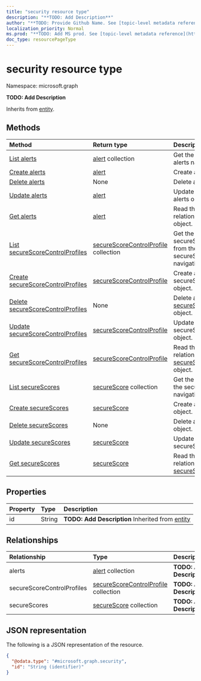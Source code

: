 ```yaml
---
title: "security resource type"
description: "**TODO: Add Description**"
author: "**TODO: Provide Github Name. See [topic-level metadata reference](https://msgo.azurewebsites.net/add/document/guidelines/metadata.html#topic-level-metadata)**"
localization_priority: Normal
ms.prod: "**TODO: Add MS prod. See [topic-level metadata reference](https://msgo.azurewebsites.net/add/document/guidelines/metadata.html#topic-level-metadata)**"
doc_type: resourcePageType
---
```


# security resource type


Namespace: microsoft.graph

**TODO: Add Description**


Inherits from [entity](../resources/entity.md).

## Methods
|Method|Return type|Description|
|:---|:---|:---|
|[List alerts](../api/security-list-alerts.md)|[alert](../resources/alert.md) collection|Get the alerts from the alerts navigation property.|
|[Create alerts](../api/security-post-alerts.md)|[alert](../resources/alert.md)|Create a new alerts object.|
|[Delete alerts](../api/security-delete-alerts.md)|None|Delete an [alert](../resources/alert.md) object.|
|[Update alerts](../api/security-update-alerts.md)|[alert](../resources/alert.md)|Update the properties of an alerts object.|
|[Get alerts](../api/security-get-alert.md)|[alert](../resources/alert.md)|Read the properties and relationships of an [alert](../resources/alert.md) object.|
|[List secureScoreControlProfiles](../api/security-list-securescorecontrolprofiles.md)|[secureScoreControlProfile](../resources/securescorecontrolprofile.md) collection|Get the secureScoreControlProfiles from the secureScoreControlProfiles navigation property.|
|[Create secureScoreControlProfiles](../api/security-post-securescorecontrolprofiles.md)|[secureScoreControlProfile](../resources/securescorecontrolprofile.md)|Create a new secureScoreControlProfiles object.|
|[Delete secureScoreControlProfiles](../api/security-delete-securescorecontrolprofiles.md)|None|Delete a [secureScoreControlProfile](../resources/securescorecontrolprofile.md) object.|
|[Update secureScoreControlProfiles](../api/security-update-securescorecontrolprofiles.md)|[secureScoreControlProfile](../resources/securescorecontrolprofile.md)|Update the properties of a secureScoreControlProfiles object.|
|[Get secureScoreControlProfiles](../api/security-get-securescorecontrolprofile.md)|[secureScoreControlProfile](../resources/securescorecontrolprofile.md)|Read the properties and relationships of a [secureScoreControlProfile](../resources/securescorecontrolprofile.md) object.|
|[List secureScores](../api/security-list-securescores.md)|[secureScore](../resources/securescore.md) collection|Get the secureScores from the secureScores navigation property.|
|[Create secureScores](../api/security-post-securescores.md)|[secureScore](../resources/securescore.md)|Create a new secureScores object.|
|[Delete secureScores](../api/security-delete-securescores.md)|None|Delete a [secureScore](../resources/securescore.md) object.|
|[Update secureScores](../api/security-update-securescores.md)|[secureScore](../resources/securescore.md)|Update the properties of a secureScores object.|
|[Get secureScores](../api/security-get-securescore.md)|[secureScore](../resources/securescore.md)|Read the properties and relationships of a [secureScore](../resources/securescore.md) object.|

## Properties
|Property|Type|Description|
|:---|:---|:---|
|id|String|**TODO: Add Description** Inherited from [entity](../resources/entity.md)|

## Relationships
|Relationship|Type|Description|
|:---|:---|:---|
|alerts|[alert](../resources/alert.md) collection|**TODO: Add Description**|
|secureScoreControlProfiles|[secureScoreControlProfile](../resources/securescorecontrolprofile.md) collection|**TODO: Add Description**|
|secureScores|[secureScore](../resources/securescore.md) collection|**TODO: Add Description**|

## JSON representation
The following is a JSON representation of the resource.
<!-- {
  "blockType": "resource",
  "keyProperty": "id",
  "@odata.type": "microsoft.graph.security",
  "baseType": "microsoft.graph.entity",
  "openType": false
}
-->
``` json
{
  "@odata.type": "#microsoft.graph.security",
  "id": "String (identifier)"
}
```

